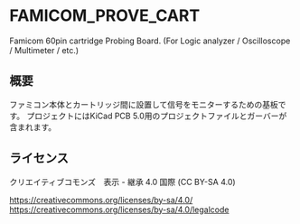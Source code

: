 # FAMICOM_PROVE_CART
Famicom 60pin cartridge Probing Board. (For Logic analyzer / Oscilloscope / Multimeter / etc.)

## 概要

ファミコン本体とカートリッジ間に設置して信号をモニターするための基板です。
プロジェクトにはKiCad PCB 5.0用のプロジェクトファイルとガーバーが含まれます。

## ライセンス
クリエイティブコモンズ　表示 - 継承 4.0 国際 (CC BY-SA 4.0)　

https://creativecommons.org/licenses/by-sa/4.0/
https://creativecommons.org/licenses/by-sa/4.0/legalcode
